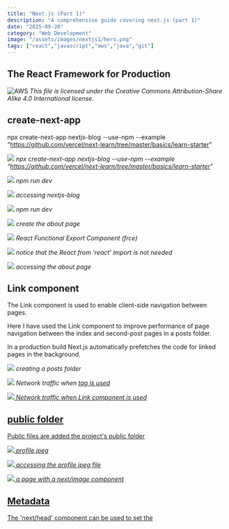 ```yaml
---
title: "Next.js (Part 1)"
description: "A comprehensive guide covering next.js (part 1)"
date: "2025-09-20"
category: "Web Development"
image: "/assets/images/nextjs1/hero.png"
tags: ["react","javascript","aws","java","git"]
---
```


## The React Framework for Production

![AWS](/assets/images/nextjs1/2560px-nextjs-logo.svg-1536x920.png)
*This file is licensed under the Creative Commons Attribution-Share Alike 4.0 International license.*


## create-next-app

npx create-next-app nextjs-blog --use-npm --example "https://github.com/vercel/next-learn/tree/master/basics/learn-starter"

![](/assets/images/nextjs1/screen-shot-2021-11-05-at-6.06.36-pm-1140x742.png)
*npx create-next-app nextjs-blog --use-npm --example "https://github.com/vercel/next-learn/tree/master/basics/learn-starter"*

![](/assets/images/nextjs1/screen-shot-2021-11-05-at-6.07.13-pm-1138x744.png)
*npm run dev*

![](/assets/images/nextjs1/screen-shot-2021-11-05-at-6.07.50-pm-1746x1196.png)
*accessing nextjs-blog*

![](/assets/images/nextjs1/screen-shot-2021-11-05-at-6.09.08-pm-1142x740.png)
*npm run dev*

![](/assets/images/nextjs1/screen-shot-2021-11-05-at-6.11.11-pm-884x696.png)
*create the about page*

![](/assets/images/nextjs1/screen-shot-2021-11-05-at-6.11.35-pm-1108x380.png)
*React Functional Export Component (frce)*

![](/assets/images/nextjs1/screen-shot-2021-11-05-at-6.12.08-pm-994x532.png)
*notice that the React from 'react' import is not needed*

![](/assets/images/nextjs1/screen-shot-2021-11-05-at-6.12.46-pm-764x302.png)
*accessing the about page*


## Link component

The Link component is used to enable client-side navigation between pages.

Here I have used the Link component to improve performance of page navigation between the index and second-post pages in a posts folder.

In a production build Next.js automatically prefetches the code for linked pages in the background.

![](/assets/images/nextjs1/screen-shot-2021-11-05-at-6.16.50-pm-644x340.png)
*creating a posts folder*

![](/assets/images/nextjs1/screen-shot-2021-11-05-at-6.28.23-pm-1836x887.png)
*Network traffic when <a href=...> tag is used*

![](/assets/images/nextjs1/screen-shot-2021-11-05-at-6.28.41-pm-1836x884.png)
*Network traffic when Link component is used*


## public folder

Public files are added the project's public folder

![](/assets/images/nextjs1/screen-shot-2021-11-05-at-7.42.29-pm-1836x1133.png)
*profile.jpeg*

![](/assets/images/nextjs1/screen-shot-2021-11-05-at-7.43.26-pm-1836x884.png)
*accessing the profile.jpeg file*

![](/assets/images/nextjs1/screen-shot-2021-11-05-at-7.49.46-pm-1768x1064.png)
*a page with a next/image component*


## Metadata

The 'next/head' component can be used to set the <title> tag for a Next.js page.

![](/assets/images/nextjs1/screen-shot-2021-11-05-at-8.00.51-pm-1126x422.png)
*Page title is 'Posts'*


## CSS Modules

Next.js supports CSS Modules using the [name].module.css file naming convention.

![](/assets/images/nextjs1/screen-shot-2021-11-05-at-9.47.27-pm-1836x960.png)
*CSS Modules*

![](/assets/images/nextjs1/screen-shot-2021-11-05-at-9.52.59-pm-1766x1068.png)
*first-post page with CSS Modules component added*


## Styled Components

Styled Components is a CSS-in-JS tool that lets developers write CSS in JavaScript files.

I ran the following commands to install styled-components.

$ npm install styled-components
$ npm install --save-dev babel-plugin-styled-components

I added a .bablerc file with this content

{
    "presets": ["next/babel"],
    "plugins": [["styled-components", {"ssr":true}]]
}

Finally I copied the _document.js file from: [https://github.com/vercel/next.js/blob/canary/examples/with-styled-components/pages/_document.js](https://github.com/vercel/next.js/blob/canary/examples/with-styled-components/pages/_document.js) to the project's /pages folder

see also: [https://github.com/vercel/next.js/tree/canary/examples/with-styled-components](https://github.com/vercel/next.js/tree/canary/examples/with-styled-components)

![](/assets/images/nextjs1/screen-shot-2021-11-06-at-4.53.54-pm-1836x1057.png)
*Styled Components*

![](/assets/images/nextjs1/screen-shot-2021-11-06-at-11.52.18-am-1782x1076.png)
*second-post page with styled-component added*


## about.js

```text
function about() {
    return (
        <div>
            About
        </div>
    )
}

export default about
```

## index.js first-post.js and second-post.js

```text
// index.js
import Link from 'next/link'

function index() {
    return (
        <>
            <div>
                <a href='/posts/first-post'>first</a>
            </div>
            <div>
                <Link href='/posts/second-post'>
                    <a>second</a>
                </Link>
            </div>
        </>
    )
}

export default index

// first-post.js
function firstpost() {
    return (
        <div>
            First Post
            <div>
                    <a href='/posts'>home</a>
            </div>
        </div>
    )
}

export default firstpost

//second-post.js
import Link from 'next/link'

function secondpost() {
    return (
        <div>
            Second Post
            <div>
                <Link href='/posts'>
                    <a>home</a>
                </Link>
            </div>
        </div>
    )
}

export default secondpost
```

## image.js

```text
import Image from 'next/image'

function image() {
    return (
        <Image
            src="/images/profile.jpeg" // Route of the image file
            height={144} // Desired size with correct aspect ratio
            width={144} // Desired size with correct aspect ratio
            alt="Your Name"
        />
    )
}

export default image
```

## index.js

```text
import Link from 'next/link'
import Head from 'next/head'

function index() {
    return (
        <>
            <Head>
                <title>Posts</title>
            </Head>
            <div>
                <a href='/posts/first-post'>first</a>
            </div>
            <div>
                <Link href='/posts/second-post'>
                    <a>second</a>
                </Link>
            </div>
        </>
    )
}

export default index
```

## layout.module.css layout.js and first-post.js

```text
// layout.module.css
.container {
    max-width: 36rem;
    padding: 0 1rem;
    margin: 3rem auto 6rem;
  }

// layout.js
import styles from './layout.module.css'

export default function Layout({ children }) {
  return <div className={styles.container}>{children}</div>
}

// first-post.js
import Layout from '../../components/layout'

function firstpost() {
    return (
        <Layout>
            <div>
                First Post
                <div>
                    <a href='/posts'>home</a>
                </div>
            </div>
        </Layout>
    )
}

export default firstpost
```

## layout2.js and second-post.js

```yaml
// layout2.js

import styled from "styled-components";

const Layout2 = styled.div`
max-width: 36rem;
padding: 0 1rem;
margin: 3rem auto 6rem;
`;

export default Layout2 

// second-post.js

import Link from 'next/link'
import Layout2 from '../../components/layout2'

function secondpost() {
    return (
        <Layout2>
            <div>
                Second Post
                <div>
                    <Link href='/posts'>
                        <a>home</a>
                    </Link>
                </div>
            </div>
        </Layout2>
    )
}

export default secondpost
```